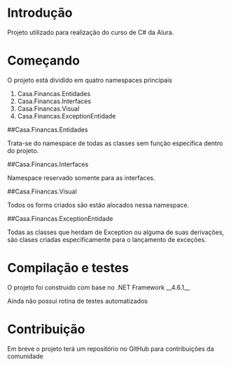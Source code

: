 # Introdução
Projeto utilizado para realização do curso de C# da Alura.

# Começando
O projeto está dividido em quatro namespaces principais
1.	Casa.Financas.Entidades
2.	Casa.Financas.Interfaces
3.	Casa.Financas.Visual
4.	Casa.Financas.ExceptionEntidade

##Casa.Financas.Entidades
<p>Trata-se do namespace de todas as classes sem função específica dentro do projeto.</p>

##Casa.Financas.Interfaces
<P>Namespace reservado somente para as interfaces.</p>

##Casa.Financas.Visual
<p>Todos os forms criados são estão alocados nessa namespace.</p>

##Casa.Financas.ExceptionEntidade
<p>Todas as classes que herdam de Exception ou alguma de suas derivações, são clases criadas especificamente para o lançamento
de exceções.</p>

# Compilação e testes
<p>O projeto foi construido com base no .NET Framework __4.6.1__</p>
<p>Ainda não possui rotina de testes automatizados</p>

# Contribuição 
<p>Em breve o projeto terá um repositório no GitHub para contribuições da comunidade</p>


